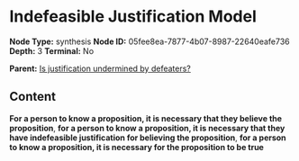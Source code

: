 # Indefeasible Justification Model

**Node Type:** synthesis
**Node ID:** 05fee8ea-7877-4b07-8987-22640eafe736
**Depth:** 3
**Terminal:** No

**Parent:** [Is justification undermined by defeaters?](is-justification-undermined-by-defeaters.md)

## Content

**For a person to know a proposition, it is necessary that they believe the proposition**, **for a person to know a proposition, it is necessary that they have indefeasible justification for believing the proposition**, **for a person to know a proposition, it is necessary for the proposition to be true**

